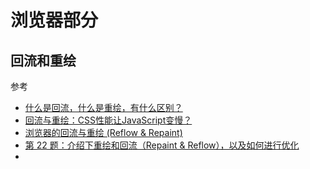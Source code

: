 # 浏览器部分

## 回流和重绘

参考

- [什么是回流，什么是重绘，有什么区别？](https://www.jianshu.com/p/e081f9aa03fb)
- [回流与重绘：CSS性能让JavaScript变慢？](https://www.dogedoge.com/results?q=%E5%9B%9E%E6%B5%81%E5%92%8C%E9%87%8D%E7%BB%98)
- [浏览器的回流与重绘 (Reflow & Repaint)](https://juejin.im/post/5a9923e9518825558251c96a)
- [第 22 题：介绍下重绘和回流（Repaint & Reflow），以及如何进行优化](https://github.com/Advanced-Frontend/Daily-Interview-Question/issues/24)
-
